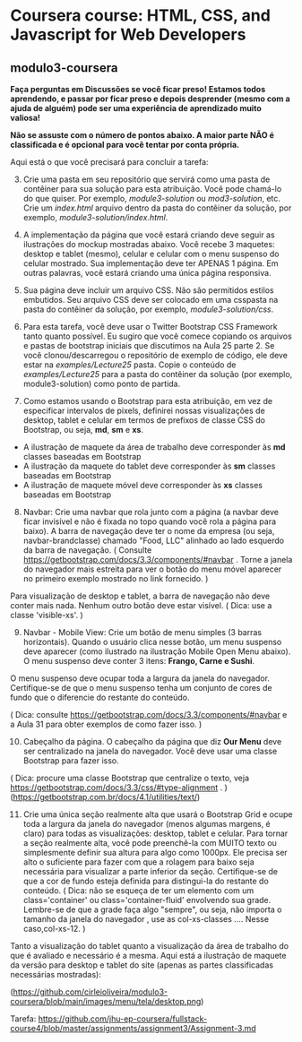 # Coursera course: HTML, CSS, and Javascript for Web Developers

## modulo3-coursera

**Faça perguntas em Discussões se você ficar preso! Estamos todos aprendendo, e passar por ficar preso e depois desprender (mesmo com a ajuda de alguém) pode ser uma experiência de aprendizado muito valiosa!**

**Não se assuste com o número de pontos abaixo. A maior parte NÃO é classificada e é opcional para você tentar por conta própria.**

Aqui está o que você precisará para concluir a tarefa:

3. Crie uma pasta em seu repositório que servirá como uma pasta de contêiner para sua solução para esta atribuição. Você pode chamá-lo do que quiser. Por exemplo, _module3-solution_ ou _mod3-solution_, etc. Crie um _index.html_ arquivo dentro da pasta do contêiner da solução, por exemplo, _module3-solution/index.html_.

4.  A implementação da página que você estará criando deve seguir as ilustrações do mockup mostradas abaixo. Você recebe 3 maquetes: desktop e tablet (mesmo), celular e celular com o menu suspenso do celular mostrado. Sua implementação deve ter APENAS 1 página. Em outras palavras, você estará criando uma única página responsiva.

5. Sua página deve incluir um arquivo CSS. Não são permitidos estilos embutidos. Seu arquivo CSS deve ser colocado em uma csspasta na pasta do contêiner da solução, por exemplo, _module3-solution/css_.

6. Para esta tarefa, você deve usar o Twitter Bootstrap CSS Framework tanto quanto possível. Eu sugiro que você comece copiando os arquivos e pastas de bootstrap iniciais que discutimos na Aula 25 parte 2. Se você clonou/descarregou o repositório de exemplo de código, ele deve estar na _examples/Lecture25_ pasta. Copie o conteúdo de _examples/Lecture25_  para a pasta do contêiner da solução (por exemplo, module3-solution) como ponto de partida.


7. Como estamos usando o Bootstrap para esta atribuição, em vez de especificar intervalos de pixels, definirei nossas visualizações de desktop, tablet e celular em termos de prefixos de classe CSS do Bootstrap, ou seja, **md**, **sm** e **xs**.

- A ilustração de maquete da área de trabalho deve corresponder às **md** classes baseadas em Bootstrap
- A ilustração da maquete do tablet deve corresponder às **sm** classes baseadas em Bootstrap
- A ilustração de maquete móvel deve corresponder às **xs** classes baseadas em Bootstrap

8. Navbar: Crie uma navbar que rola junto com a página (a navbar deve ficar invisível e não é fixada no topo quando você rola a página para baixo). A barra de navegação deve ter o nome da empresa (ou seja, navbar-brandclasse) chamado "Food, LLC" alinhado ao lado esquerdo da barra de navegação. ( Consulte https://getbootstrap.com/docs/3.3/components/#navbar . Torne a janela do navegador mais estreita para ver o botão do menu móvel aparecer no primeiro exemplo mostrado no link fornecido. )

Para visualização de desktop e tablet, a barra de navegação não deve conter mais nada. Nenhum outro botão deve estar visível. ( Dica: use a classe 'visible-xs'. )

9. Navbar - Mobile View: Crie um botão de menu simples (3 barras horizontais). Quando o usuário clica nesse botão, um menu suspenso deve aparecer (como ilustrado na ilustração Mobile Open Menu abaixo). O menu suspenso deve conter 3 itens: **Frango, Carne e Sushi**.

O menu suspenso deve ocupar toda a largura da janela do navegador. Certifique-se de que o menu suspenso tenha um conjunto de cores de fundo que o diferencie do restante do conteúdo.

( Dica: consulte https://getbootstrap.com/docs/3.3/components/#navbar e a Aula 31 para obter exemplos de como fazer isso. )

10. Cabeçalho da página. O cabeçalho da página que diz **Our Menu** deve ser centralizado na janela do navegador. Você deve usar uma classe Bootstrap para fazer isso.

( Dica: procure uma classe Bootstrap que centralize o texto, veja https://getbootstrap.com/docs/3.3/css/#type-alignment . ) (https://getbootstrap.com.br/docs/4.1/utilities/text/)

11. Crie uma única seção realmente alta que usará o Bootstrap Grid e ocupe toda a largura da janela do navegador (menos algumas margens, é claro) para todas as visualizações: desktop, tablet e celular. Para tornar a seção realmente alta, você pode preenchê-la com MUITO texto ou simplesmente definir sua altura para algo como 1000px. Ele precisa ser alto o suficiente para fazer com que a rolagem para baixo seja necessária para visualizar a parte inferior da seção. Certifique-se de que a cor de fundo esteja definida para distingui-la do restante do conteúdo. ( Dica: não se esqueça de ter um elemento com um class='container' ou class='container-fluid' envolvendo sua grade. Lembre-se de que a grade faça algo "sempre", ou seja, não importa o tamanho da janela do navegador , use as col-xs-classes .... Nesse caso,col-xs-12. )

Tanto a visualização do tablet quanto a visualização da área de trabalho do que é avaliado e necessário é a mesma. Aqui está a ilustração de maquete da versão para desktop e tablet do site (apenas as partes classificadas necessárias mostradas):

(https://github.com/cirleioliveira/modulo3-coursera/blob/main/images/menu/tela/desktop.png)


Tarefa: https://github.com/jhu-ep-coursera/fullstack-course4/blob/master/assignments/assignment3/Assignment-3.md

